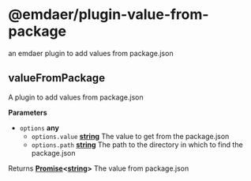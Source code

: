 <!--
  This file was generated by emdaer

  Its template can be found at .emdaer/README.emdaer.md
-->

# @emdaer/plugin-value-from-package

an emdaer plugin to add values from package.json

<!-- Generated by documentation.js. Update this documentation by updating the source code. -->

## valueFromPackage

A plugin to add values from package.json

**Parameters**

-   `options` **any** 
    -   `options.value` **[string](https://developer.mozilla.org/en-US/docs/Web/JavaScript/Reference/Global_Objects/String)** The value to get from the package.json
    -   `options.path` **[string](https://developer.mozilla.org/en-US/docs/Web/JavaScript/Reference/Global_Objects/String)** The path to the directory in which to find the package.json

Returns **[Promise](https://developer.mozilla.org/en-US/docs/Web/JavaScript/Reference/Global_Objects/Promise)&lt;[string](https://developer.mozilla.org/en-US/docs/Web/JavaScript/Reference/Global_Objects/String)>** The value from package.json

